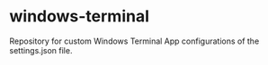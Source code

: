 # windows-terminal
Repository for custom Windows Terminal App configurations of the settings.json file.
